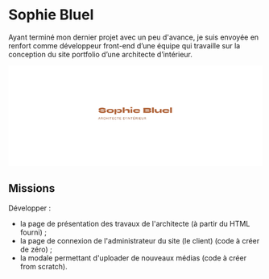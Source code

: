 # Sophie Bluel

Ayant terminé mon dernier projet avec un peu d'avance, je suis envoyée en renfort comme développeur front-end d’une équipe qui  travaille sur la conception du site portfolio d’une architecte d’intérieur.

![Portfolio](./assets/images/readme.png)

## Missions

Développer :
- la page de présentation des travaux de l'architecte (à partir du HTML fourni) ;
- la page de connexion de l'administrateur du site (le client) (code à créer de zéro) ;
- la modale permettant d'uploader de nouveaux médias (code à créer from scratch).